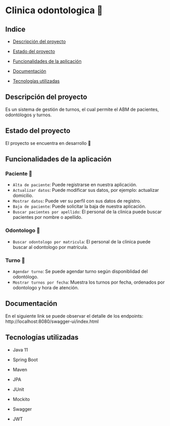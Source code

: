 # Clinica odontologica :hospital:

## Indice

* [Descripción del proyecto](#Descripción-del-proyecto)

* [Estado del proyecto](#Estado-del-proyecto)

* [Funcionalidades de la aplicación](#Funcionalidades-de-la-aplicación)

* [Documentación](#Documentación)

* [Tecnologías utilizadas](#Tecnologías-utilizadas)

## Descripción del proyecto

Es un sistema de gestión de turnos, el cual permite el ABM de pacientes, odontólogos y turnos.

## Estado del proyecto

El proyecto se encuentra en desarrollo :wrench:

## Funcionalidades de la aplicación

### Paciente :face_with_thermometer:

- `Alta de paciente`: Puede registrarse en nuestra aplicación.
- `Actualizar datos`: Puede modificar sus datos, por ejemplo: actualizar domicilio.
- `Mostrar datos`: Puede ver su perfil con sus datos de registro.
- `Baja de paciente`: Puede solicitar la baja de nuestra aplicación.
- `Buscar pacientes por apellido`: El personal de la clinica puede buscar pacientes por nombre o apellido.

### Odontologo :tooth:

- `Buscar odontologo por matricula`: El personal de la clinica puede buscar al odontologo por matrícula.

### Turno :calendar:

- `Agendar turno`: Se puede agendar turno según disponiblidad del odontólogo.
- `Mostrar turnos por fecha`: Muestra los turnos por fecha, ordenados por odontologo y hora de atención.

## Documentación

En el siguiente link se puede observar el detalle de los endpoints: http://localhost:8080/swagger-ui/index.html

## Tecnologías utilizadas

* Java 11

* Spring Boot

* Maven

* JPA

* JUnit

* Mockito

* Swagger

* JWT 
